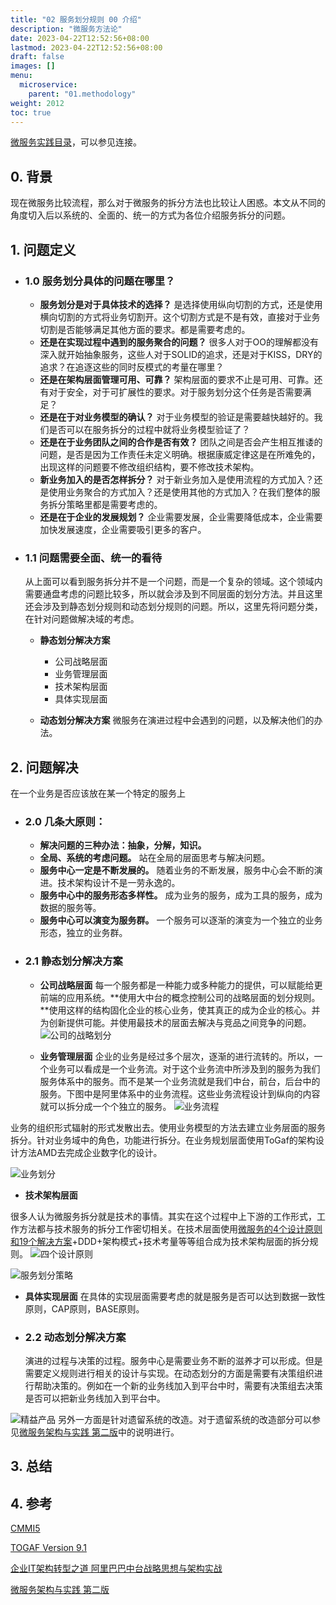```yaml
---
title: "02 服务划分规则 00 介绍"
description: "微服务方法论"
date: 2023-04-22T12:52:56+08:00
lastmod: 2023-04-22T12:52:56+08:00
draft: false
images: []
menu:
  microservice:
    parent: "01.methodology"
weight: 2012
toc: true
---
```


[微服务实践目录](https://www.jianshu.com/p/f3d5a02757f1)，可以参见连接。

## 0. 背景
现在微服务比较流程，那么对于微服务的拆分方法也比较让人困惑。本文从不同的角度切入后以系统的、全面的、统一的方式为各位介绍服务拆分的问题。

## 1. 问题定义
- ### 1.0 服务划分具体的问题在哪里？
  - **服务划分是对于具体技术的选择？**
是选择使用纵向切割的方式，还是使用横向切割的方式将业务切割开。这个切割方式是不是有效，直接对于业务切割是否能够满足其他方面的要求。都是需要考虑的。
  - **还是在实现过程中遇到的服务聚合的问题？**
很多人对于OO的理解都没有深入就开始抽象服务，这些人对于SOLID的追求，还是对于KISS，DRY的追求？在追逐这些的同时反模式的考量在哪里？
  - **还是在架构层面管理可用、可靠？**
架构层面的要求不止是可用、可靠。还有对于安全，对于可扩展性的要求。对于服务划分这个任务是否需要满足？
  - **还是在于对业务模型的确认？**
对于业务模型的验证是需要越快越好的。我们是否可以在服务拆分的过程中就将业务模型验证了？
  - **还是在于业务团队之间的合作是否有效？**
团队之间是否会产生相互推诿的问题，是否是因为工作责任未定义明确。根据康威定律这是在所难免的，出现这样的问题要不修改组织结构，要不修改技术架构。
  - **新业务加入的是否怎样拆分？**
对于新业务加入是使用流程的方式加入？还是使用业务聚合的方式加入？还是使用其他的方式加入？在我们整体的服务拆分策略里都是需要考虑的。
  - **还是在于企业的发展规划？**
企业需要发展，企业需要降低成本，企业需要加快发展速度，企业需要吸引更多的客户。

- ### 1.1 问题需要全面、统一的看待
  从上面可以看到服务拆分并不是一个问题，而是一个复杂的领域。这个领域内需要通盘考虑的问题比较多，所以就会涉及到不同层面的划分方法。并且这里还会涉及到静态划分规则和动态划分规则的问题。所以，这里先将问题分类，在针对问题做解决域的考虑。

  - **静态划分解决方案**
    - 公司战略层面
    - 业务管理层面
    - 技术架构层面
    - 具体实现层面

  - **动态划分解决方案**
    微服务在演进过程中会遇到的问题，以及解决他们的办法。

## 2. 问题解决
在一个业务是否应该放在某一个特定的服务上

- ### 2.0 几条大原则：
  - **解决问题的三种办法：抽象，分解，知识。**
  - **全局、系统的考虑问题。**
站在全局的层面思考与解决问题。
  - **服务中心一定是不断发展的。**
随着业务的不断发展，服务中心会不断的演进。技术架构设计不是一劳永逸的。
  - **服务中心中的服务形态多样性。**
成为业务的服务，成为工具的服务，成为数据的服务等。  
  - **服务中心可以演变为服务群。**
一个服务可以逐渐的演变为一个独立的业务形态，独立的业务群。

- ### 2.1 静态划分解决方案
  - **公司战略层面**
每一个服务都是一种能力或多种能力的提供，可以赋能给更前端的应用系统。**使用大中台的概念控制公司的战略层面的划分规则。**使用这样的结构固化企业的核心业务，使其真正的成为企业的核心。并为创新提供可能。并使用最技术的层面去解决与竞品之间竞争的问题。
![公司的战略划分](https://upload-images.jianshu.io/upload_images/2454595-255baf48519e39ee.png?imageMogr2/auto-orient/strip%7CimageView2/2/w/1240)

  - **业务管理层面**
企业的业务是经过多个层次，逐渐的进行流转的。所以，一个业务可以看成是一个业务流。对于这个业务流中所涉及到的服务为我们服务体系中的服务。而不是某一个业务流就是我们中台，前台，后台中的服务。下图中是阿里体系中的业务流程。这些业务流程设计到纵向的内容就可以拆分成一个个独立的服务。
![业务流程](https://upload-images.jianshu.io/upload_images/2454595-52890a7c108a9cb0.png?imageMogr2/auto-orient/strip%7CimageView2/2/w/640)

业务的组织形式辐射的形式发散出去。使用业务模型的方法去建立业务层面的服务拆分。针对业务域中的角色，功能进行拆分。在业务规划层面使用ToGaf的架构设计方法AMD去完成企业数字化的设计。

![业务划分](https://upload-images.jianshu.io/upload_images/2454595-c5837b459006b2f8.png?imageMogr2/auto-orient/strip%7CimageView2/2/w/340)

  - **技术架构层面**

很多人认为微服务拆分就是技术的事情。其实在这个过程中上下游的工作形式，工作方法都与技术服务的拆分工作密切相关。在技术层面使用[微服务的4个设计原则和19个解决方案](https://www.cnblogs.com/HigginCui/p/10460807.html)+DDD+架构模式+技术考量等等组合成为技术架构层面的拆分规则。
![四个设计原则](https://upload-images.jianshu.io/upload_images/2454595-745273a0f5b2a165.png?imageMogr2/auto-orient/strip%7CimageView2/2/w/1240)

![服务划分策略](https://upload-images.jianshu.io/upload_images/2454595-96091ebe2e629031.png?imageMogr2/auto-orient/strip%7CimageView2/2/w/640)

  - **具体实现层面**
在具体的实现层面需要考虑的就是服务是否可以达到数据一致性原则，CAP原则，BASE原则。

- ### 2.2 动态划分解决方案
  演进的过程与决策的过程。服务中心是需要业务不断的滋养才可以形成。但是需要定义规则进行相关的设计与实现。在动态划分的方面是需要有决策组织进行帮助决策的。例如在一个新的业务线加入到平台中时，需要有决策组去决策是否可以把新业务线加入到平台中。

![精益产品](https://upload-images.jianshu.io/upload_images/2454595-b357e89f86c12ab5.png?imageMogr2/auto-orient/strip%7CimageView2/2/w/640)
     另外一方面是针对遗留系统的改造。对于遗留系统的改造部分可以参见[微服务架构与实践 第二版](https://book.douban.com/subject/33407855/)中的说明进行。

## 3. 总结

## 4. 参考
[CMMI5](https://blog.csdn.net/xiaoyw71/article/details/15338443)

[TOGAF Version 9.1](https://book.douban.com/subject/19852450/)

[企业IT架构转型之道  阿里巴巴中台战略思想与架构实战](https://book.douban.com/subject/27039508/)

[微服务架构与实践 第二版](https://book.douban.com/subject/33407855/)
